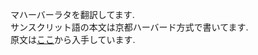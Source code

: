 ﻿マハーバーラタを翻訳してます.  
サンスクリット語の本文は京都ハーバード方式で書いてます.  
原文は[ここ](http://www.sacred-texts.com/hin/mbs/index.htm)から入手しています.  
